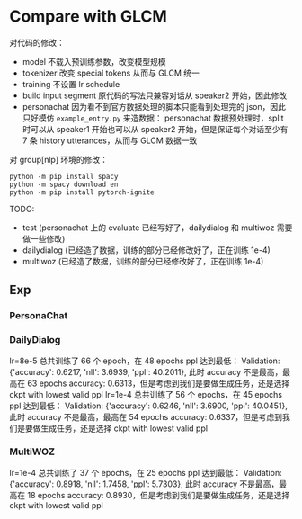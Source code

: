 # Compare with GLCM
对代码的修改：
- model 不载入预训练参数，改变模型规模
- tokenizer 改变 special tokens 从而与 GLCM 统一
- training 不设置 lr schedule
- build input segment 原代码的写法只兼容对话从 speaker2 开始，因此修改
- personachat 因为看不到官方数据处理的脚本只能看到处理完的 json，因此只好模仿 `example_entry.py` 来造数据： personachat 数据预处理时，split 时可以从 speaker1 开始也可以从 speaker2 开始，但是保证每个对话至少有 7 条 history utterances，从而与 GLCM 数据一致

对 group[nlp] 环境的修改：
```
python -m pip install spacy
python -m spacy download en
python -m pip install pytorch-ignite
```

TODO:
+ test (personachat 上的 evaluate 已经写好了，dailydialog 和 multiwoz 需要做一些修改)
+ dailydialog (已经造了数据，训练的部分已经修改好了，正在训练 1e-4)
+ multiwoz (已经造了数据，训练的部分已经修改好了，正在训练 1e-4)

## Exp
### PersonaChat


### DailyDialog
lr=8e-5
总共训练了 66 个 epoch，在 48 epochs ppl 达到最低：
Validation: {'accuracy': 0.6217, 'nll': 3.6939, 'ppl': 40.2011},
此时 accuracy 不是最高，最高在 63 epochs accuracy: 0.6313，但是考虑到我们是要做生成任务，还是选择 ckpt with lowest valid ppl
lr=1e-4
总共训练了 56 个 epochs，在 45 epochs ppl 达到最低：
Validation: {'accuracy': 0.6246, 'nll': 3.6900, 'ppl': 40.0451},
此时 accuracy 不是最高，最高在 54 epochs accuracy: 0.6337，但是考虑到我们是要做生成任务，还是选择 ckpt with lowest valid ppl

### MultiWOZ
lr=1e-4
总共训练了 37 个 epochs，在 25 epochs ppl 达到最低：
Validation: {'accuracy': 0.8918, 'nll': 1.7458, 'ppl': 5.7303},
此时 accuracy 不是最高，最高在 18 epochs accuracy: 0.8930，但是考虑到我们是要做生成任务，还是选择 ckpt with lowest valid ppl